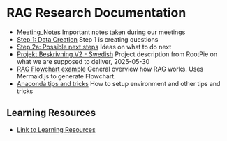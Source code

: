 # RAG Research Documentation

* [Meeting_Notes](Meeting_Notes.md) Important notes taken during our meetings
* [Step 1: Data Creation](Documentation_Step1_DataCreation.md) Step 1 is creating questions
* [Step 2a: Possible next steps](Possible_next_steps.md) Ideas on what to do next
* [Projekt Beskrivning V2 - Swedish](Projektbeskrivning_v2.md) Project description from RootPie on what we are supposed to deliver, 2025-05-30
* [RAG Flowchart example](RAG%20Flowchart.md) General overview how RAG works. Uses Mermaid.js to generate Flowchart.
* [Anaconda tips and tricks](Anaconda.md) How to setup environment and other tips and tricks

## Learning Resources
* [Link to Learning Resources](Learning%20Resources.md)

